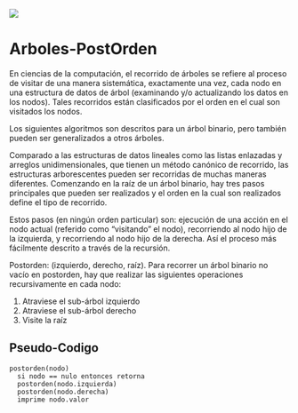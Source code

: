 ![](https://upload.wikimedia.org/wikipedia/commons/thumb/6/67/Sorted_binary_tree.svg/350px-Sorted_binary_tree.svg.png)

# Arboles-PostOrden

En ciencias de la computación, el recorrido de árboles se refiere al proceso de visitar de una manera sistemática, 
exactamente una vez, cada nodo en una estructura de datos de árbol (examinando y/o actualizando los datos en los nodos).
Tales recorridos están clasificados por el orden en el cual son visitados los nodos.

Los siguientes algoritmos son descritos para un árbol binario, pero también pueden ser generalizados a otros árboles.

Comparado a las estructuras de datos lineales como las listas enlazadas y arreglos unidimensionales, 
que tienen un método canónico de recorrido, las estructuras arborescentes pueden ser recorridas de muchas 
maneras diferentes. Comenzando en la raíz de un árbol binario, hay tres pasos principales que pueden ser 
realizados y el orden en la cual son realizados define el tipo de recorrido. 

Estos pasos (en ningún orden particular) son: ejecución de una acción en el nodo actual 
(referido como “visitando” el nodo), recorriendo al nodo hijo de la izquierda, 
y recorriendo al nodo hijo de la derecha.
Así el proceso más fácilmente descrito a través de la recursión.


Postorden: (izquierdo, derecho, raíz). Para recorrer un árbol binario no vacío en postorden, 
hay que realizar las siguientes operaciones recursivamente en cada nodo:

1. Atraviese el sub-árbol izquierdo
2. Atraviese el sub-árbol derecho
3. Visite la raíz


## Pseudo-Codigo
```
postorden(nodo)
  si nodo == nulo entonces retorna
  postorden(nodo.izquierda)
  postorden(nodo.derecha)
  imprime nodo.valor
  ```
